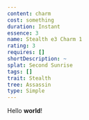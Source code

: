 ```yaml
---
content: charm
cost: something
duration: Instant
essence: 3
name: Stealth e3 Charm 1
rating: 3
requires: []
shortDescription: ~
splat: Second Sunrise
tags: []
trait: Stealth
tree: Assassin
type: Simple
---
```


Hello **world**!
